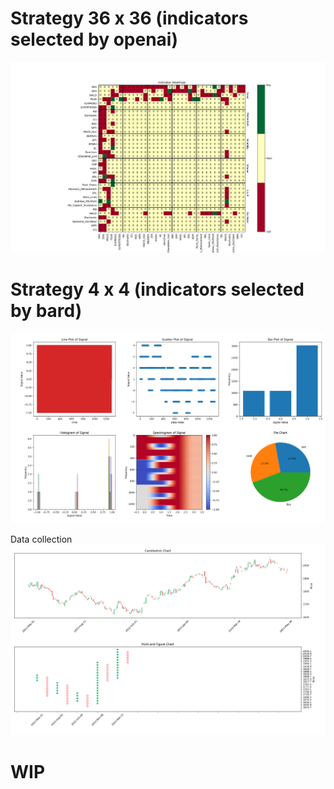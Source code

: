 # Strategy 36 x 36 (indicators selected by openai)

![alt text](https://github.com/kmafutah/heatmap/blob/main/Figure_36x36.png?raw=true)

# Strategy 4 x 4 (indicators selected by bard)

![alt text](https://github.com/kmafutah/heatmap/blob/main/Figure_4x4.png?raw=true)

Data collection
![alt text](https://github.com/kmafutah/heatmap/blob/main/Figure_candle_pnf.png?raw=true)


# WIP
